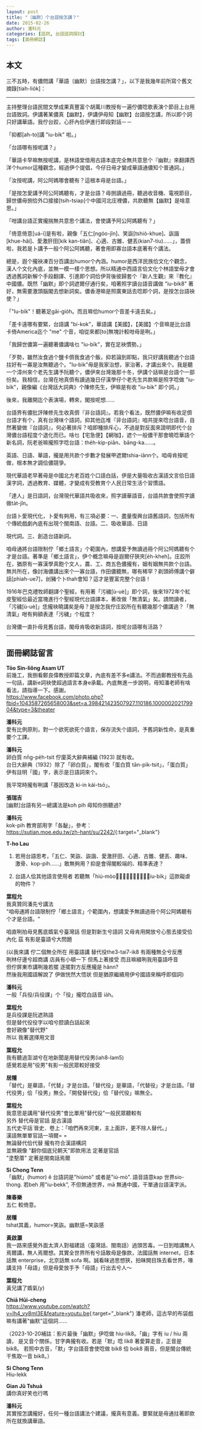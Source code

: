 ```yaml
---
layout: post
title: "〔幽默〕个台語按怎講？"
date: 2015-02-26
author: 潘科元
categories: [語詞, 台語語詞探討]
tags: [面冊網誌]
---
```

## 本文

三不五時，有儂問講「華語〔幽默〕台語按怎講？」，以下是我幾年前所寫个舊文摘錄[tiah-lio̍k]：

---

主持整理台語民間文學成果真豐富个胡萬川教授有一遍佇儂唸歌表演个節目上台用台語致詞。伊講著某儂真【幽默】，伊講伊毋知【幽默】台語按怎講，所以即个詞只好講華語。我佇台跤，心肝內佮伊進行即段對話－－

「抑都[ah-to]講 "iu-bi̍k" 啦。」

「台語哪有按呢講？」

「華語卡早嘛無按呢講，是林語堂借用古語本底完全無共意思个『幽默』來翻譯西洋个humor這種觀念，經過伊个提倡，今仔日毋才變成華語通儂知个普通詞。」

「汝按呢講，阿公阿媽哪會聽有？這根本毋是台語。」

「是按怎愛講予阿公阿媽聽有，才是台語？毋捌讀過冊，聽過收音機、電視節目，歸世儂毋捌佮外口接接[tsih-tsiap]个中國河北庄裡儂，共款聽無【幽默】是啥意思。」

「咁講台語正實攏揣無共意思个講法，會使講予阿公阿媽聽有？」

「倚意倚意[uá-ì]是有啦，親像「五仁[ngóo-jîn]、笑詼[tshiò-khue]、詼諧[khue-hâi]、愛激肝田[kik kan-tiân]、心適、古錐、健丟(kian7-tiu)……」，蓋儕啦，我若是卜講予一般个阿公阿媽聽，著會用即寡台語本底著有个講法。

總是，遐个攏袂凍百分百講出humor个內涵。humor是西洋民族佮文化个觀念，漢人个文化內底，並無一模一樣个思想。所以精通中西語言佮文化个林語堂毋才會透過舊詞新解个手段翻譯、引進即个詞佮伊背後彼歸套个『新人生觀』來『教化』中國儂。既然「幽默」即个詞遮爾仔通行矣，咱著照字讀台語音講做 "iu-bik8" 著好，無需要激頭腦閣去想新詞矣。儂香港嘛是照廣東話去唸即个詞，是按怎台語袂使？」

「"Iu-bi̍k"！聽著足gāi-gio̍h。而且嘛佮humor个音差卡遠去矣。」

「差卡遠哪有要緊，台語講 "bí-kok"，華語講【美國】，【美國】个音嘛是比台語卡倚America迄个 "me" 个音，咱從來都[to]無塊計較咁毋是咧。」

「我歸世儂第一遍聽著儂講啥乜 "iu-bi̍k"，實在足袂慣勢。」

「歹勢，雖然汝食過个鹽卡儕我食過个飯，抑若論到即點，我只好講我聽過个台語拄好有一寡是汝無聽過个。"Iu-bi̍k"毋是我家治想，家治著，才講出來个。我是聽一个漳州來个老先生講予阮聽个，儂伊來台灣幾那十冬，伊講个話嘛是台語个一部份矣。我相信，台灣在地真儕有讀過幾日仔漢學仔个老先生共款嘛是照字唸做 "iu-bi̍k"，親像編《台灣話大詞典》个陳修先生，伊嘛是有收 "iu-bi̍k" 即个詞。」

後來，我離開迄个表演場，轉來，閣按呢想……

台語界有儂批評陳修先生收真儕『非台語詞』。若我个看法，既然儂伊嘛有收足儕台語才有个，真有台灣味个語詞，抑其他迄堆『非台語詞』咱共提來唸台語音，自然著變做『台語詞』，何必著排斥？咱即種排斥心，不過是對反面來證明即代个台灣儂台語程度个退化而已。啥乜【宅急便】【網咖】，遮个一般儂干那會曉唸華語个新名詞，阮老爸嘛攏照字唸台語：the̍h-kip-piān、bāng-ka……。

英語、日語、華語，攏是用共款个步數才發展甲遮爾tshia-iānn个。咱毋肯按呢做，根本無才調佮儂競爭。

現代華語老早著毋是中國北方老百姓个口語白話，伊是大量吸收古漢語文言佮日語漢字詞，透過教育、媒體，才變成有受教育个人民日常生活个習慣語。

「達人」是日語詞，台灣現代華語共吸收來，照字讀華語音，台語共款會使照字讀做ta̍t-jîn。

台語卜愛現代化，卜愛有夠用，有三項必要：一、盡量復興台語舊語詞，包括所有个傳統戲劇內底有出現个閩南語、台語。二、吸收華語、日語

現代詞。三、創造台語新詞。

咱毋通將台語限制佇「鄉土語言」个範圍內，想講愛予無讀過冊个阿公阿媽聽有个才是台語。著準是「鄉土語言」，伊个概念嘛毋是遐爾仔狹夾[e̍h-kheh]。庄跤所在，猶原有一寡漢學真飽个文人，農、工、商五色儂攏有，姻有姻無共款个台語。無共所在，像討海儂講出來个一寡台語，作田儂聽無，哪有稀罕？剃頭師傅講个僻話[phiah-ue7]，刣豬个卜thah會知？這才是豐富完整个台語！

1916年巴克禮牧師翻譯个聖經，有用著「污穢[ù-uè]」即个詞，後來1972年个紅皮聖經佮最近當塊進行个聖經現代台語譯本，著改做「無清氣」矣。請問讀者，「污穢[ù-uè]」恁攏袂曉講矣是毋？是按怎我佇庄跤所在有聽幾那个儂講過？「無清氣」咁有夠額表達「污穢」个程度？

台灣儂一直扑毋見舊台語，閣毋肯吸收新語詞，按呢台語哪有活路？

---

## 面冊網誌留言

**Tōo Sìn-liông Asam UT**  
前幾工，我捌看鄭良偉教授即篇文章，內底有差不多e講法。不而過鄭教授有先品一句話，講新e詞袂使超過語言本身e承載。內底無進一步說明，毋知潘老師有啥看法，請指導一下。感謝。  
https://www.facebook.com/photo.php?fbid=1043587265658003&set=a.398421423507927.110186.100000202179904&type=3&theater

**潘科元**  
愛有比例原則，對一个欲死欲死个語言，保存流失个語詞，予舊詞新性命，是真重要个工課。

**潘科元**  
卵白質 nn̄g-pe̍h-tsit 佇廈英大辭典補編 (1923) 就有收。  
台日大辭典（1932）除了「卵白質」，閣有收「蛋白質 tān-pi̍k-tsit」，「蛋白質」伊有註明「國」字，表示是日語詞來个。

我平常時攏有咧講「基因改造 ki-in kái-tsō」。

**張瑞吉**  
[幽默]台語有另一總講法是koh pih 毋知你捌聽過?

**潘科元**  
kok-pih 教育部用字「各馝」，參考：  
<https://sutian.moe.edu.tw/zh-hant/su/2242/>{:target="_blank"}

**T-ho Lau**  
1. 若用台語思考，「五仁、笑詼、詼諧、愛激肝田、心適、古錐、健丟、趣味、激骨、kop-pih......」敢無夠用？抑是會得閣較端的、精準表達？

2. 台語人佮其他語言使用者 若聽無「hiú-mòo、𢯾」，敢有影聽有「iu-bi̍k」這款礙虐的物件？

**葉程允**  
我真贊同潘先兮講法  
"咱毋通將台語限制佇「鄉土語言」个範圍內，想講愛予無讀過冊个阿公阿媽聽有个才是台語。"

咱直咧拍毋見舊底媠氣兮臺灣話 但是對新生兮語詞
又毋肯用開放兮心態去接受佮內化 茲 有影是臺語兮大問題

(以我來講 佇二個無仝所在 用臺語講 替代役the3-tai7-ik8 有兩種無仝兮反應  
咧林仔邊兮超商講 店員有小頓一下 但馬上著接受 而且嘛綴咧我用臺語呼音  
但佇屏東市講咧幾若擺 逐擺對方反應攏是 hânn?  
然後我用國語解說了 伊做恍然大悟狀 但是猶原繼續用伊兮國語來稱呼即個詞)

**潘科元**  
一般「兵役/兵役課」个「役」攏唸白話音 ia̍h。

**葉程允**  
是兵役課是阮遮熟語  
但是替代役役字以咱兮腔讀白話起來  
會好親像"替代野"  
所以 我著選擇用文音

**葉程允**  
我有聽過澎湖兮在地新聞是用替代役男(iah8-lam5)  
感覺若是用"役男"有影一般民眾較好接受

**居隱**  
「替代」是華語，「代替」才是台語。「替代役」是華語，「代替役」才是台語。「替代役男」佮「役男」無仝。「開發替代役」佮「替代役」嘛無仝。

**葉程允**  
我意思是講用"替代役男"會比單用"替代役"一般民眾聽較有  
另外 替代毋是官話 是古漢語  
五代史平話˙晉史．卷上：「咱們再來河東，主上面許，更不除人替代。」  
漢語無單單官話一項爾= =  
無論替代佮代替 攏有符合漢語構詞  
並無親像 "翻你個底兒朝天"即款用法 定著是官話  
"塗墼厝" 定著是閩南話焉爾

**Si Chong Tenn**  
「幽默」(humor) ê 台語詞是"hiúmò" 或者是"iú-mò". 語音語意kap 世界sio-thong.
若beh 用"iu-bekk", 不但無通世界，mā 無通中國，干單通台語漢字派。

**陳春樂**  
五仁 較倚意。

**居隱**  
tshat其義，humor=笑詼。幽默感=笑詼感

**黃啟灝**  
我一路來感覺外面太濟人對福建話（臺灣話、閩南話）過頭苦毒。一日到暗講無人焉爾講，無人焉爾想。其實全世界所有兮話敢毋是像款，法國話無 internet，日本話無 enterprise，北京話無 sofa 啊。誠看昧過思想狹，拍昧開目珠去看世界，喙講支持「母語」但是毋愛放手予「母語」行出去兮人～

**葉程允**  
黃兄講了媠氣(y)

**Chiā Hūi-cheng**  
<https://www.youtube.com/watch?v=lh4_vy8ml3E&feature=youtu.be>{:target="_blank"}   潘老師，這古早的布袋戲嘛有講著"幽默"這個詞......

（2023-10-20補註：影片最後「幽默」伊唸做 hiu-lik8。「幽」字有 iu / hiu 兩讀，
是又音个關係，甘字典攏有收。若是「默」唸 lik8 著愛算走音，正音是 bik8。
若照中古音，「默」字台語音會使唸做 bik8 佮 bok8 兩音，但是閩台傳統干焦取一音
bik8。）

**Si Chong Tenn**  
Hiu-lekk

**Gian Jû Tshuà**  
講你真好笑也行嗎

**潘科元**  
其實按怎講攏好，任何一種台語講法个建議，攏真有意義。要緊就是毋通拄著即款所在就換講華語。
